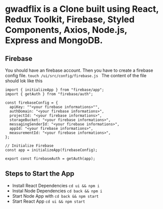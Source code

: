 # gwadflix is a Clone built using React, Redux Toolkit, Firebase, Styled Components, Axios, Node.js, Express and MongoDB.

## Firebase 
You should have an firebase account.
Then you have to create a firebase config file.
```touch /ui/src/config/firebase.js ```
The content of the file should lok like this
```
import { initializeApp } from "firebase/app";
import { getAuth } from "firebase/auth";

const firebaseConfig = {
  apiKey: ""<your firebase informations>"",
  authDomain: "<your firebase informations>",
  projectId: "<your firebase informations>",
  storageBucket: "<your firebase informations>",
  messagingSenderId: "<your firebase informations>",
  appId: "<your firebase informations>",
  measurementId: "<your firebase informations>",
};

// Initialize Firebase
const app = initializeApp(firebaseConfig);

export const firebaseAuth = getAuth(app);
```

## Steps to Start the App
+ Install React Dependencies ```cd ui && npm i ```
+ Instal Node Dependencies ```cd back && npm i ```
+ Start Node App with ```cd back && npm start ```
+ Start React App ```cd ui && npm start ```
